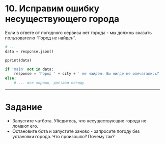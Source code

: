 # 10. Исправим ошибку несуществующего города

Если в ответе от погодного сервиса нет города - мы должны сказать пользователю “Город не найден”.


```python
# ...
data = response.json()

pprint(data)

if 'main' not in data:
    response = 'Город ' + city + ' не найден. Вы нигде не опечатались?'
else:
    # ... все хорошо, достаем погоду

```

---
# Задание 

- Запустите чатбота. Убедитесь, что несуществующие города не ломают его.
- Остановите бота и запустите заново - запросите погоду без установки города. 
Что произошло? Почему так?

